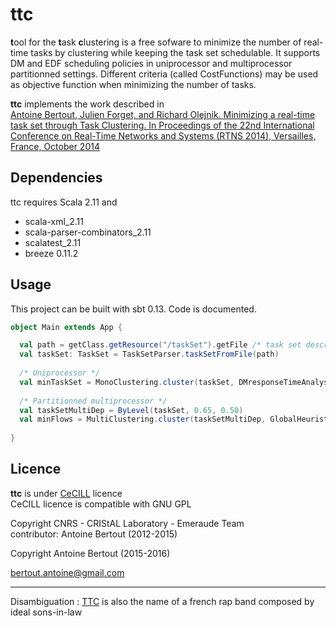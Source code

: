 ttc
=========
**t**ool for the **t**ask **c**lustering is a free sofware to minimize the number of real-time tasks by clustering while keeping the task set schedulable. 
It supports DM and EDF scheduling policies in uniprocessor and multiprocessor partitionned settings. 
Different criteria (called CostFunctions) may be used as objective function when minimizing the number of tasks.

**ttc** implements the work described in<br />
[Antoine Bertout, Julien Forget, and Richard Olejnik. Minimizing a real-time task set through Task Clustering. 
In Proceedings of the 22nd International Conference on Real-Time Networks and Systems (RTNS 2014), Versailles, France, October 2014](http://dl.acm.org/citation.cfm?id=2659820)




## Dependencies

ttc requires Scala 2.11 and 

- scala-xml_2.11
- scala-parser-combinators_2.11
- scalatest_2.11
- breeze 0.11.2

## Usage

This project can be built with sbt 0.13. Code is documented.

```scala
object Main extends App {

  val path = getClass.getResource("/taskSet").getFile /* task set description according to taskSet.ebnf grammar */
  val taskSet: TaskSet = TaskSetParser.taskSetFromFile(path)
  
  /* Uniprocessor */
  val minTaskSet = MonoClustering.cluster(taskSet, DMresponseTimeAnalysis, MinDensity, Some(DMresponseTimeAnalysis))
  
  /* Partitionned multiprocessor */
  val taskSetMultiDep = ByLevel(taskSet, 0.65, 0.50)
  val minFlows = MultiClustering.cluster(taskSetMultiDep, GlobalHeuristic, EDFqPA, MinDensity, EDFqPA, None)
  
}
```

## Licence

**ttc** is under [CeCILL](http://www.cecill.info/index.en.html) licence<br />
CeCILL licence is compatible with GNU GPL

Copyright CNRS - CRIStAL Laboratory - Emeraude Team<br />
contributor: Antoine Bertout (2012-2015)

Copyright Antoine Bertout (2015-2016) 

bertout.antoine@gmail.com

--------------------



Disambiguation : <a href="https://en.wikipedia.org/wiki/TTC_(band)">TTC</a>  is also the name of a french rap band composed by ideal sons-in-law
 
